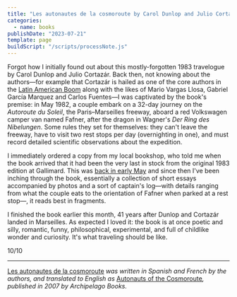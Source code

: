 ```yaml
---
title: "Les autonautes de la cosmoroute by Carol Dunlop and Julio Cortázar"
categories:
  - name: books
publishDate: "2023-07-21"
template: page
buildScript: "/scripts/processNote.js"
---
```


Forgot how I initially found out about this mostly-forgotten 1983 travelogue by Carol Dunlop and Julio Cortazár. Back then, not knowing about the authors—for example that Cortazár is hailed as one of the core authors in the [Latin American Boom](https://en.wikipedia.org/wiki/Latin_American_Boom) along with the likes of Mario Vargas Llosa, Gabriel García Marquez and Carlos Fuentes—I was captivated by the book's premise: in May 1982, a couple embark on a 32-day journey on the _Autoroute du Soleil_, the Paris–Marseilles freeway, aboard a red Volkswagen camper van named Fafner, after the dragon in Wagner's _Der Ring des Nibelungen_. Some rules they set for themselves: they can't leave the freeway, have to visit two rest stops per day (overnighting in one), and must record detailed scientific observations about the expedition.

I immediately ordered a copy from my local bookshop, who told me when the book arrived that it had been the very last in stock from the original 1983 edition at Gallimard. This was [back in early May](/notes/weeknote-9-a-week-of-afternoons/) and since then I've been inching through the book, essentially a collection of short essays accompanied by photos and a sort of captain's log—with details ranging from what the couple eats to the orientation of Fafner when parked at a rest stop—, it reads best in fragments.

I finished the book earlier this month, 41 years after Dunlop and Cortazár landed in Marseilles. As expected I loved it: the book is at once poetic and silly, romantic, funny, philosophical, experimental, and full of childlike wonder and curiosity. It's what traveling should be like.

10/10

---

[Les autonautes de la cosmoroute](https://www.gallimard.fr/Catalogue/GALLIMARD/Du-monde-entier/Les-autonautes-de-la-cosmoroute-ou-Un-voyage-intemporel-Paris-Marseille#) _was written in Spanish and French by the authors, and translated to English as_ [Autonauts of the Cosmoroute](https://archipelagobooks.org/book/autonauts-of-the-cosmoroute/)_, published in 2007 by Archipelago Books._

